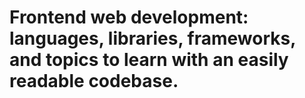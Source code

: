 # Frontend web development: languages, libraries, frameworks, and topics to learn with an easily readable codebase.